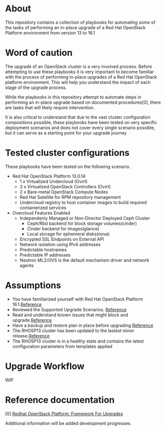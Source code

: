 # About
This repository contains a collection of playbooks for automating *some* of the tasks
of performing an in-place upgrade of a Red Hat OpenStack Platform environment
from version 13 to 16.1

# Word of caution
The upgrade of an OpenStack cluster is a very involved process. Before attempting to use these playbooks it is very important to become familiar with the process of performing in-place upgrades of a Red Hat OpenStack platform environment. This will help you understand the impact of each stage of the upgrade process.

While the playbooks in this repository attempt to automate steps in performing an in-place upgrade based on documented procedures[0], there are tasks that will likely require intervention. 

It is also critical to understand that due to the vast cluster configuration compositions possible, these playbooks have been tested on very specific deployment scenarios and does not cover every single scenario possible, but it can serve as a starting point for your upgrade journey

# Tested cluster configurations
These playbooks have been tested on the following scenario:

- Red Hat OpenStack Platform 13.0.14
  - 1 x Virtualized Undercloud (Ovirt)
  - 3 x Virtualized OpenStack Controllers (Ovirt)
  - 2 x Bare-metal OpenStack Compute Nodes
  - Red Hat Satellite for RPM repository management
  - Undercloud registry to host container images to build required containerized services
- Overcloud Features Enabled
  - Independenly Managed or Non-Director Deployed Ceph Cluster
    - Ceph/Rbd backend for block storage volumes(cinder)
    - Cinder backend for images(glance)
    - Local storage for ephemeral disks(nova)
  - Encrypted SSL Endpoints on External API
  - Network isolation using IPv4 addresses
  - Predictable hostnames
  - Predictable IP addresses
  - Neutron ML2/OVS is the default mechanism driver and network agents
   

# Assumptions
- You have familiarized yourself with Red Hat OpenStack Platform 16.1.[Reference](https://access.redhat.com/documentation/en-us/red_hat_openstack_platform/16.1/html/framework_for_upgrades_13_to_16.1/planning-and-preparation-for-an-in-place-openstack-platform-upgrade#familiarize-yourself-with-red-hat-openstack-platform-16.1)
- Reviewed the Supported Upgrade Scenarios. [Reference](https://access.redhat.com/documentation/en-us/red_hat_openstack_platform/16.1/html/framework_for_upgrades_13_to_16.1/planning-and-preparation-for-an-in-place-openstack-platform-upgrade#supported-upgrade-scenarios-planning)
- Read and understand known issues that might block and upgrade.[Reference](https://access.redhat.com/documentation/en-us/red_hat_openstack_platform/16.1/html/framework_for_upgrades_13_to_16.1/planning-and-preparation-for-an-in-place-openstack-platform-upgrade#known-issues-that-might-block-an-upgrade)
- Have a backup and restore plan in place before upgrading.[Reference](https://access.redhat.com/documentation/en-us/red_hat_openstack_platform/16.1/html/framework_for_upgrades_13_to_16.1/planning-and-preparation-for-an-in-place-openstack-platform-upgrade#backup-and-restore)
- The RHOSP13 cluster has been updated to the lastest minor release.[Reference](https://access.redhat.com/documentation/en-us/red_hat_openstack_platform/16.1/html/framework_for_upgrades_13_to_16.1/planning-and-preparation-for-an-in-place-openstack-platform-upgrade#minor-version-update)
- The RHOSP13 cluster is in a healthy state and contains the latest configuration parameters from templates applied

# Upgrade Workflow
WIP 
 
# Reference documentation 
[0]
[Redhat OpenStack Platform: Framework For Upgrades](https://access.redhat.com/documentation/en-us/red_hat_openstack_platform/16.1/html/framework_for_upgrades_13_to_16.1)



Additional information will be added development progresses.


